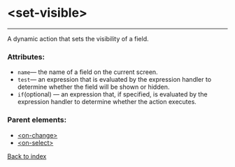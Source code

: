 # \<set-visible>

---

A dynamic action that sets the visibility of a field.

### Attributes:
* `name`&mdash; the name of a field on the current screen.
* `test`&mdash; an expression that is evaluated by the expression handler to determine whether the field will be shown or hidden.
* `if`(optional) &mdash; an expression that, if specified, is evaluated by the expression handler to determine whether the action executes.

### Parent elements:
* [\<on-change>](./on-change.md)
* [\<on-select>](./on-select.md)

[Back to index](./README.md)